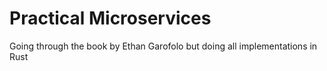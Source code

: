 # Practical Microservices

Going through the book by Ethan Garofolo but doing all implementations in Rust

